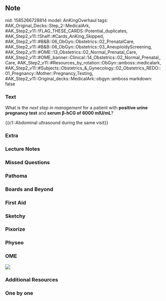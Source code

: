 ## Note
nid: 1585266728814
model: AnKingOverhaul
tags: #AK_Original_Decks::Step_2::MedicalArk, #AK_Step2_v11::!FLAG_THESE_CARDS::Potential_duplicates, #AK_Step2_v11::!Shelf::#Cards_AnKing_Skipped, #AK_Step2_v11::#B&B::06_ObGyn::Obstetrics::02_PrenatalCare, #AK_Step2_v11::#B&B::06_ObGyn::Obstetrics::03_AneuploidyScreening, #AK_Step2_v11::#OME::13_Obstetrics::02_Normal_Prenatal_Care, #AK_Step2_v11::#OME_banner::Clinical::14_Obstetrics::02_Normal_Prenatal_Care, #AK_Step2_v11::#Resources_by_rotation::ObGyn::amboss::medicalark, #AK_Step2_v11::#Subjects::Obstetrics_&_Gynecology::02_Obstetrics_REDO::01_Pregnancy::Mother::Pregnancy_Testing, #AK_Step2_v11::Original_decks::MedicalArk::obgyn::amboss
markdown: false

### Text
What is the <i>next step in management</i> for a patient with
<b>positive urine pregnancy test</b> and <b>serum β-hCG of 6000
mIU/mL</b>?
<div>
  {{c1::Abdominal ultrasound during the same visit}}
</div>

### Extra


### Lecture Notes


### Missed Questions


### Pathoma


### Boards and Beyond


### First Aid


### Sketchy


### Pixorize


### Physeo


### OME
<div class="ome-widget">
  <a href=
  "https://onlinemeded.org/spa/obstetrics/normal-prenatal-care/acquire?ref=anki">
  <img src="_OME_AnkiFlashcards_Lesson_2.png"></a>
</div>

### Additional Resources


### One by one

